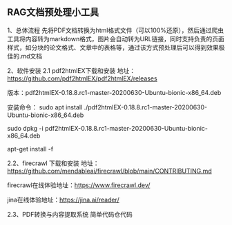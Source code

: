 ## RAG文档预处理小工具

1、总体流程
先将PDF文档转换为html格式文件（可以100%还原），然后通过爬虫工具将内容转为markdown格式，图片会自动转为URL链接，同时支持负责的页面样式，如分块的论文格式、文章中的表格等，通过该方式预处理后可以得到效果极佳的.md文档

2、软件安装
2.1 pdf2htmlEX下载和安装
地址：https://github.com/pdf2htmlEX/pdf2htmlEX/releases

版本：pdf2htmlEX-0.18.8.rc1-master-20200630-Ubuntu-bionic-x86_64.deb

安装命令：
sudo apt install ./pdf2htmlEX-0.18.8.rc1-master-20200630-Ubuntu-bionic-x86_64.deb

 sudo dpkg -i pdf2htmlEX-0.18.8.rc1-master-20200630-Ubuntu-bionic-x86_64.deb
 
  apt-get install -f

2.2、firecrawl 下载和安装
地址：https://github.com/mendableai/firecrawl/blob/main/CONTRIBUTING.md

firecrawl在线体验地址：https://www.firecrawl.dev/

jina在线体验地址：https://jina.ai/reader/


2.3、PDF转换与内容提取系统
简单代码仓代码
